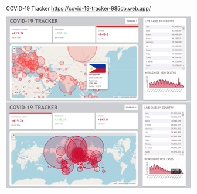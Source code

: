 COVID-19 Tracker
https://covid-19-tracker-985cb.web.app/

<img src="public/images/covid-tracker1.png" />

<img src="public/images/covid-tracker2.png" />

